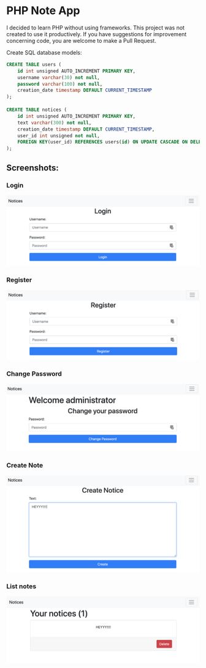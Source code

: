 # PHP Note App

I decided to learn PHP without using frameworks. This project was not created to use it productively. If you have suggestions for improvement concerning code, you are welcome to make a Pull Request.

Create SQL database models:
```sql
CREATE TABLE users (
    id int unsigned AUTO_INCREMENT PRIMARY KEY,
    username varchar(30) not null,
    password varchar(100) not null,
    creation_date timestamp DEFAULT CURRENT_TIMESTAMP
);

CREATE TABLE notices (
    id int unsigned AUTO_INCREMENT PRIMARY KEY,
    text varchar(300) not null,
    creation_date timestamp DEFAULT CURRENT_TIMESTAMP,
    user_id int unsigned not null,
    FOREIGN KEY(user_id) REFERENCES users(id) ON UPDATE CASCADE ON DELETE CASCADE
);
```

## Screenshots:

### Login
![Login](screenshots/login.png)

### Register
![Register](screenshots/register.png)

### Change Password
![Change Password](screenshots/change-password.png)

### Create Note
![Create Note](screenshots/create.png)

### List notes
![List Notes](screenshots/list.png)


